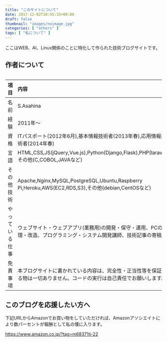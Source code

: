 ```yaml
---
title: "このサイトについて"
date: 2017-12-02T10:55:33+09:00
draft: false
thumbnail: "images/noimage.jpg"
categories: [ "others" ]
tags: [ "私について" ]
---
```


ここはWEB、AI、Linux関係のことに特化して作られた技術ブログサイトです。

## 作者について

<div class="img-center"><img src="/img/nautilus.jpg" alt=""></div>

|項目|内容|
|:--:|:--|
|名前|S.Asahina|
|経験|2011年〜|
|資格|ITパスポート(2012年6月),基本情報技術者(2013年春),応用情報技術者(2014年春)|
|言語|HTML,CSS,JS(jQuery,Vue.js),Python(Django,Flask),PHP(laravel),その他(C,COBOL,JAVAなど)|
|その他技術|Apache,Nginx,MySQL,PostgreSQL,Ubuntu,Raspberry Pi,Heroku,AWS(EC2,RDS,S3),その他(debian,CentOSなど)|
|やっている仕事|ウェブサイト・ウェブアプリ(業務用)の開発・保守・運用、PCの修理・改造、プログラミング・システム開発講師、技術記事の寄稿|
|免責事項|本ブログサイトに書かれている内容は、完全性・正当性等を保証する物は一切ありません。コードの実行は自己責任でお願いします。|


## このブログを応援したい方へ

下記URLからAmazonでお買い物をしていただければ、Amazonアソシエイトにより数パーセントが報酬として私の懐に入ります。

https://www.amazon.co.jp/?tag=m68371ti-22



